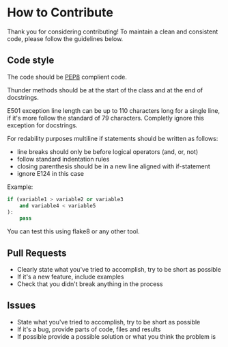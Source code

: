 # How to Contribute
Thank you for considering contributing! To maintain a clean and consistent code, please follow the guidelines below.

## Code style
The code should be [PEP8](https://peps.python.org/pep-0008/) complient code.

Thunder methods should be at the start of the class and at the end of docstrings.

E501 exception line length can be up to 110 characters long for a single line, if it's more follow the standard of 79 characters. Completly ignore this exception for docstrings.

For redability purposes multiline if statements should be written as follows:
- line breaks should only be before logical operators (and, or, not)
- follow standard indentation rules
- closing parenthesis should be in a new line aligned with if-statement
- ignore E124 in this case

Example:
```python
if (variable1 > variable2 or variable3
    and variable4 < variable5
):
    pass
```

You can test this using flake8 or any other tool.

## Pull Requests
- Clearly state what you've tried to accomplish, try to be short as possible
- If it's a new feature, include examples
- Check that you didn't break anything in the process

## Issues
- State what you've tried to accomplish, try to be short as possible
- If it's a bug, provide parts of code, files and results
- If possible provide a possible solution or what you think the problem is